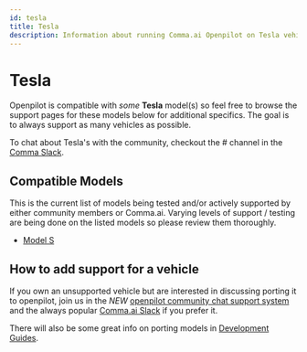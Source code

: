 ```yaml
---
id: tesla
title: Tesla
description: Information about running Comma.ai Openpilot on Tesla vehicles including the Model S and  others.
---
```

# Tesla

Openpilot is compatible with *some* **Tesla** model(s) so feel free to browse the support pages for these models below for additional specifics.
The goal is to always support as many vehicles as possible.

To chat about Tesla's with the community, checkout the # channel in the [Comma Slack](https://slack.comma.ai).

## Compatible Models

This is the current list of models being tested and/or actively supported by either community members or Comma.ai.  Varying levels of support / testing are being done on the listed models so please review them thoroughly.

* [Model S](/vehicles/tesla/model-s.html)

## How to add support for a vehicle

If you own an unsupported vehicle but are interested in discussing porting it to openpilot, join us in the *NEW* [openpilot community chat support system](https://spectrum.chat/openpilot) and the always popular [Comma.ai Slack](https://slack.comma.ai/) if you prefer it.

There will also be some great info on porting models in [Development Guides](../../development/guides/).

